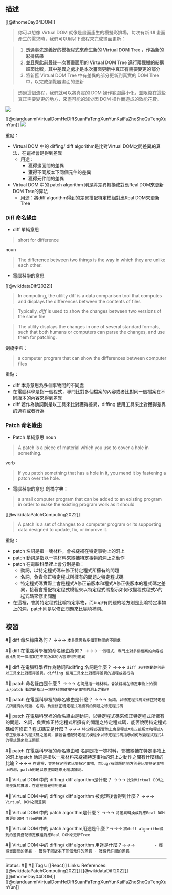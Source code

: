 ## 描述

[[@ithomeDay04DOM]]
> 你可以想像 Virtual DOM 就像是畫面產生的模擬彩排場，每次有新 UI 畫面產生的需求時，我們可以用以下流程來完成畫面更新：

> 1.  **透過事先定義好的模板程式來產生新的 Virtual DOM Tree ，作為新的彩排結果**
> 2.  **並且與此前最後一次舊畫面用的 Virtual DOM Tree 進行兩棵樹的結構細節比較，其中差異之處才是本次畫面更新中真正有需要變更的部分**
> 3.  將新舊 Virtual DOM Tree 中有差異的部分更新到真實的 DOM Tree 中，以完成瀏覽器畫面的更新

> 透過這個流程，我們就可以將真實的 DOM 操作範圍最小化，並限縮在這些真正需要變更的地方，來盡可能的減少因 DOM 操作而造成的效能花費。

![](https://miro.medium.com/max/1400/1*ZXE-64hJcWYfNjmWAjiRmw.png)



[[@qianduanmiVirtualDomHeDiffSuanFaTengXunYunKaiFaZheSheQuTengXunYun]]
![](https://ask.qcloudimg.com/http-save/yehe-3615838/w5t0r1qd60.jpeg?imageView2/2/w/1620)

重點：
- Virtual DOM 中的 diffing/ diff algorithm是比對Virtual DOM之間差異的算法，在這裡會是得到差異
	- 用途：
		- 獲得畫面間的差異
		- 獲得不同版本下同個元件的差異
		- 獲得元件間的差異
- Virtual DOM 中的 patch algorithm 則是將差異轉換成對應Real DOM來更新DOM Tree的算法
	- 用途：將diff algorithm得到的差異搭配特定模組對應Real DOM來更新Tree



### Diff 命名緣由

- diff 單純意思

> short for difference 

noun
> The difference between two things is the way in which they are unlike each other.


- 電腦科學的意思

[[@wikidataDiff2022]]
> In computing, the utility diff is a data comparison tool that computes and displays the differences between the contents of files

> Typically, _diff_ is used to show the changes between two versions of the same file

> The utility displays the changes in one of several standard formats, such that both humans or computers can parse the changes, and use them for patching. 

劍橋字典：
> a computer program that can show the differences between computer files


重點：
- diff 本身意思為多個事物間的不同處
- 在電腦科學是指一個程式，專門比對多個檔案的內容或者比對同一個檔案在不同版本的內容來得到差異
- diff 若作為動詞則是以工具來比對獲得差異，diffing 使用工具來比對獲得差異的過程或者行為



### Patch 命名緣由

- Patch 單純意思
noun
> A patch is a piece of material which you use to cover a hole in something.

verb
> If you patch something that has a hole in it, you mend it by fastening a patch over the hole. 


- 電腦科學的意思
劍橋字典：
> a small computer program that can be added to an existing program in order to make the existing program work as it should

[[@wikidataPatchComputing2022]]
> A patch is a set of changes to a computer program or its supporting data designed to update, fix, or improve it.


重點：
- patch 名詞是指一塊材料，會被縫補在特定事物上的洞上
- patch 動詞是指以一塊材料來縫補特定事物的洞上之動作
- patch 在電腦科學裡上會分別是指：
	- 動詞，以特定程式碼來修正特定程式所擁有的問題
	- 名詞，負責修正特定程式所擁有的問題之特定程式碼
	- 特定程式碼實際上會是程式A修正前版本和程式A修正後版本的程式碼之差異，接著會搭配特定程式模組來以特定程式碼指示如何改變程式程式A的程式碼來修正問題
- 在這裡，會將特定程式比喻特定事物，而bug/有問題的地方則是比喻特定事物上的洞，patch則是以修正問題來比喻填補洞。


## 複習

#🧠 diff 命名緣由為何？ ->->-> `本身意思為多個事物間的不同處`
<!--SR:!2022-10-04,3,250-->

#🧠 diff 在電腦科學裡的命名緣由為何？  ->->-> `一個程式，專門比對多個檔案的內容或者比對同一個檔案在不同版本的內容來得到差異`

#🧠 diff 在電腦科學裡作為動詞和diffing 名詞是什麼？ ->->-> `diff 若作為動詞則是以工具來比對獲得差異，diffing 使用工具來比對獲得差異的過程或者行為`

#🧠 patch 命名緣由是什麼？ ->->-> `名詞是指一塊材料，會被縫補在特定事物上的洞上/patch 動詞是指以一塊材料來縫補特定事物的洞上之動作`
<!--SR:!2022-10-04,3,250-->


#🧠 patch 在電腦科學裡的命名緣由是什麼？ ->->-> `動詞，以特定程式碼來修正特定程式所擁有的問題、名詞，負責修正特定程式所擁有的問題之特定程式碼`
<!--SR:!2022-10-04,3,250-->

#🧠 patch 在電腦科學裡的命名緣由是動詞，以特定程式碼來修正特定程式所擁有的問題、名詞，負責修正特定程式所擁有的問題之特定程式碼，能否說明特定程式碼如何修正？程式碼又是什麼？->->-> `特定程式碼實際上會是程式A修正前版本和程式A修正後版本的程式碼之差異，接著會搭配特定程式模組來以特定程式碼指示如何改變程式程式A的程式碼來修正問題`
<!--SR:!2022-10-02,1,230-->

#🧠 patch 在電腦科學裡的命名緣由和 名詞是指一塊材料，會被縫補在特定事物上的洞上/patch 動詞是指以一塊材料來縫補特定事物的洞上之動作之間有什麼樣的比喻？->->-> `在這裡，會將特定程式比喻特定事物，而bug/有問題的地方則是比喻特定事物上的洞，patch則是以修正問題來比喻填補洞。`
<!--SR:!2022-10-04,3,250-->

#🧠  Virtual DOM 中的 diffing/ diff algorithm是什麼？ ->->-> `比對Virtual DOM之間差異的算法，在這裡會是得到差異`


#🧠 Virtual DOM 中的 diffing/ diff algorithm 被處理後會得到什麼？ ->->-> `Virtual DOM之間差異`
<!--SR:!2022-10-04,3,250-->

#🧠 Virtual DOM 中的 patch algorithm是什麼？ ->->-> `將差異轉換成對應Real DOM來更新DOM Tree的算法`


#🧠 Virtual DOM 中的 patch algorithm用途是什麼？->->-> `將diff algorithm得到的差異搭配特定模組對應Real DOM來更新Tree`
<!--SR:!2022-10-04,3,250-->


#🧠 Virtual DOM 中的 diffing/ diff algorithm 用途是什麼？->->-> `		- 獲得畫面間的差異 - 獲得不同版本下同個元件的差異 - 獲得元件間的差異`
<!--SR:!2022-10-04,3,250-->

---
Status: #🌱 #📓 
Tags:
[[React]]
Links:
References:
[[@wikidataPatchComputing2022]]
[[@wikidataDiff2022]]
[[@ithomeDay04DOM]]
[[@qianduanmiVirtualDomHeDiffSuanFaTengXunYunKaiFaZheSheQuTengXunYun]]